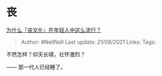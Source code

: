 # 丧
[为什么「丧文化」在年轻人中这么流行？](https://www.zhihu.com/question/281756338/answer/704523458)

> Author: #NellNell
Last update: *21/08/2021*
Links:
Tags:

不然怎样？仰天长啸，壮怀激烈？

—— 那一代人已经睡了。
